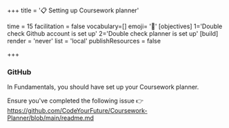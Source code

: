 +++
title = '📋 Setting up Coursework planner'

time = 15
facilitation = false
vocabulary=[]
emoji= '🧩'
[objectives]
1='Double check Github account is set up'
2='Double check planner is set up'
[build]
  render = 'never'
  list = 'local'
  publishResources = false

+++

### GitHub

In Fundamentals, you should have set up your Coursework planner.

Ensure you've completed the following issue 👉 https://github.com/CodeYourFuture/Coursework-Planner/blob/main/readme.md

